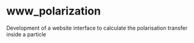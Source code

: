 # www_polarization
Development of a website interface to calculate the polarisation transfer inside a particle 
